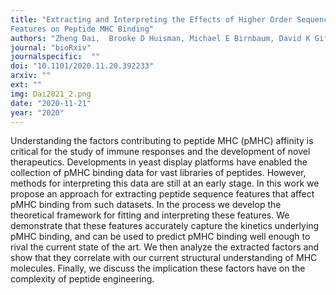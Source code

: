 ```yaml
---
title: "Extracting and Interpreting the Effects of Higher Order Sequence
Features on Peptide MHC Binding"
authors: "Zheng Dai,  Brooke D Huisman, Michael E Birnbaum, David K Gifford"
journal: "bioRxiv"
journalspecific:  ""
doi: "10.1101/2020.11.20.392233"
arxiv: ""
ext: ""
img: Dai2021_2.png
date: "2020-11-21"
year: "2020"
---
```


Understanding the factors contributing to peptide MHC (pMHC) affinity is critical for the study of immune responses and the development of novel therapeutics. Developments in yeast display platforms have enabled the collection of pMHC binding data for vast libraries of peptides. However, methods for interpreting this data are still at an early stage. In this work we propose an approach for extracting peptide sequence features that affect pMHC binding from such datasets. In the process we develop the theoretical framework for fitting and interpreting these features. We demonstrate that these features accurately capture the kinetics underlying pMHC binding, and can be used to predict pMHC binding well enough to rival the current state of the art. We then analyze the extracted factors and show that they correlate with our current structural understanding of MHC molecules. Finally, we discuss the implication these factors have on the complexity of peptide engineering.
